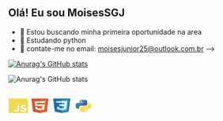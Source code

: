 ## Olá! Eu sou MoisesSGJ



- 🔭 Estou buscando minha primeira oportunidade na area
- 🌱 Estudando python
- 💬 contate-me no email: moisesjunior25@outlook.com.br
-->
  
[![Anurag's GitHub stats](https://github-readme-stats.vercel.app/api?username=MoisesSGJ
)](https://github.com/anuraghazra/github-readme-stats)

![Anurag's GitHub stats](https://github-readme-stats.vercel.app/api?username=MoisesSGJ&hide=contribs,prs)

<div style="display: inline_block"><br>
  <img align="center" alt="Rafa-Js" height="30" width="40" src="https://raw.githubusercontent.com/devicons/devicon/master/icons/javascript/javascript-plain.svg">
  <img align="center" alt="Rafa-HTML" height="30" width="40" src="https://raw.githubusercontent.com/devicons/devicon/master/icons/html5/html5-original.svg">
  <img align="center" alt="Rafa-CSS" height="30" width="40" src="https://raw.githubusercontent.com/devicons/devicon/master/icons/css3/css3-original.svg">
  <img align="center" alt="Rafa-Python" height="30" width="40" src="https://raw.githubusercontent.com/devicons/devicon/master/icons/python/python-original.svg">
</div>
